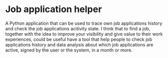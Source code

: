 # Job application helper

A Python application that can be used to trace own job applications history and check the job applications acitivity state. I think that to find a job, together with the idea to improve your visibility and give value to their work experiences, could be useful have a tool that help people to check job applications history and data analysis about which job applications are active, signed by the user or the system, in a month or more. 


